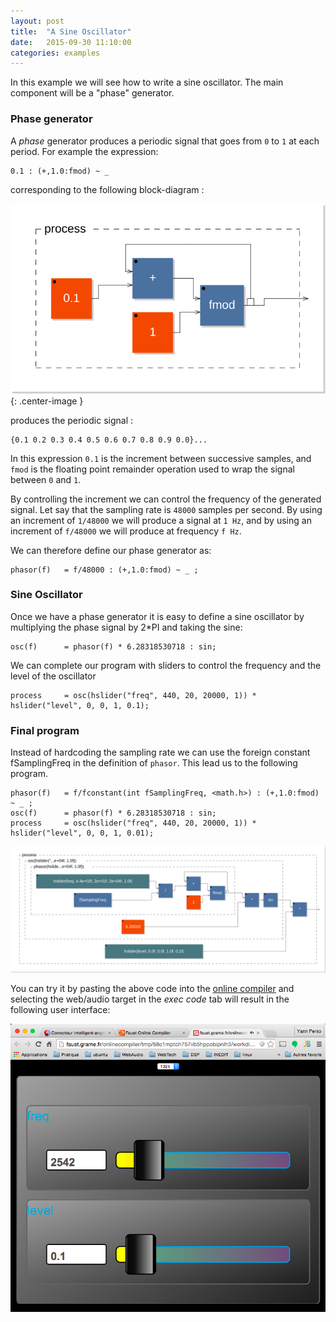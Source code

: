 ```yaml
---
layout: post
title:  "A Sine Oscillator"
date:   2015-09-30 11:10:00
categories: examples
---
```


In this example we will see how to write a sine oscillator. The main component will be a "phase" generator.

### Phase generator

A _phase_ generator produces a periodic signal that goes from `0` to `1` at each period. For example the expression:

    0.1 : (+,1.0:fmod) ~ _

corresponding to the following block-diagram :

![oscillator](/images/phasor.svg){: .center-image }

produces the periodic signal :

    {0.1 0.2 0.3 0.4 0.5 0.6 0.7 0.8 0.9 0.0}...

In this expression `0.1` is the increment between successive samples, and `fmod` is the floating point remainder operation used to wrap the signal between `0` and `1`.

By controlling the increment we can control the frequency of the generated signal. Let say that the sampling rate is `48000` samples per second. By using an increment of `1/48000` we will produce a signal at `1 Hz`, and by using an increment of `f/48000` we will produce at frequency `f Hz`.

We can therefore define our phase generator as:

    phasor(f)   = f/48000 : (+,1.0:fmod) ~ _ ;

### Sine Oscillator

Once we have a phase generator it is easy to define a sine oscillator by multiplying the phase signal by 2*PI and taking the sine:

    osc(f)      = phasor(f) * 6.28318530718 : sin;

We can complete our program with sliders to control the frequency and the level of the oscillator

    process     = osc(hslider("freq", 440, 20, 20000, 1)) * hslider("level", 0, 0, 1, 0.1);

### Final program

Instead of hardcoding the sampling rate we can use the foreign constant fSamplingFreq in the definition of `phasor`. This lead us to the following program.

    phasor(f)   = f/fconstant(int fSamplingFreq, <math.h>) : (+,1.0:fmod) ~ _ ;
    osc(f)      = phasor(f) * 6.28318530718 : sin;
    process     = osc(hslider("freq", 440, 20, 20000, 1)) * hslider("level", 0, 0, 1, 0.01);

![oscillator](/images/osc.svg)

You can try it by pasting the above code into the [online compiler](http://faust.grame.fr/onlinecompiler) and selecting the web/audio target in the _exec code_ tab will result in the following user interface:

![userinterface](/images/osc-ui.png)
